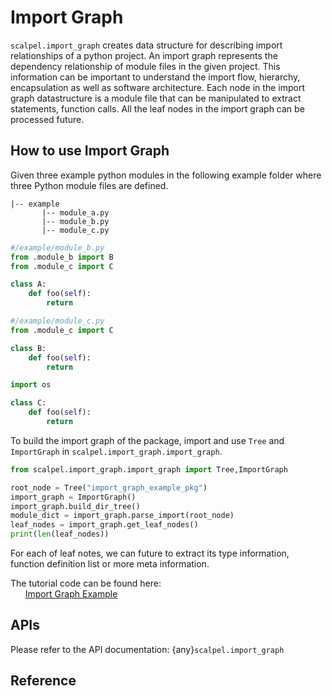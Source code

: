 # Import Graph

`scalpel.import_graph` creates data structure for describing import relationships of a python project. 
An import graph represents the dependency relationship of  module files  in the given project. 
This information can be important to understand the import flow, hierarchy, encapsulation as well as software architecture.
Each node in the import graph datastructure is a module file that can be manipulated to extract statements, function calls.
All the leaf nodes in the import graph can be processed future. 

## How to use Import Graph

Given three example python modules in the following example folder where three Python module files are defined. 

```
|-- example
       |-- module_a.py
       |-- module_b.py
       |-- module_c.py

```

```python
#/example/module_b.py
from .module_b import B
from .module_c import C

class A:
    def foo(self):
        return
```

```python
#/example/module_c.py
from .module_c import C

class B:
    def foo(self):
        return
```

```python
import os

class C:
    def foo(self):
        return
```
To build the import graph of the package, import and use `Tree` and `ImportGraph` in `scalpel.import_graph.import_graph`. 

```python
from scalpel.import_graph.import_graph import Tree,ImportGraph

root_node = Tree("import_graph_example_pkg")
import_graph = ImportGraph()
import_graph.build_dir_tree()
module_dict = import_graph.parse_import(root_node)
leaf_nodes = import_graph.get_leaf_nodes()
print(len(leaf_nodes))

```
For each of leaf notes, we can future to extract its type information, function definition list or more meta information. 

The tutorial code can be found here:\
&nbsp;&nbsp;&nbsp;&nbsp;&nbsp;&nbsp;[Import Graph Example](../examples/import_graph_tutorial.py)

## APIs

Please refer to the API documentation: {any}`scalpel.import_graph`



## Reference


